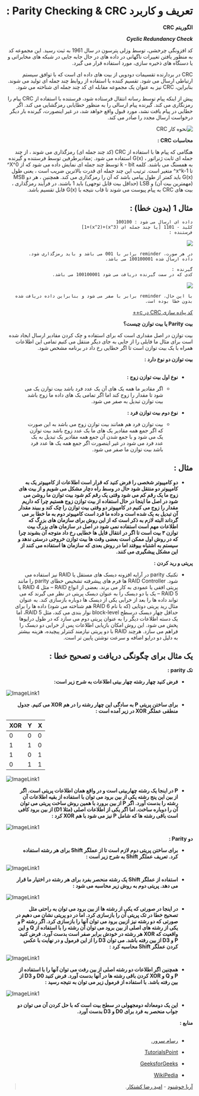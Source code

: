 <div dir="rtl">

# تعریف و کاربرد Parity Checking & CRC :  

**الگوریتم CRC**

***Cyclic Redundancy Check***

کد افزونگی چرخشی، توسط وزلی پترسون در سال 1961 به ثبت رسید. این مجموعه کد به منظور یافتن تغییرات ناگهانی در داده های در حال جابه جایی در شبکه های مخابراتی و یا دسنگاه های ذخیره سازی، مورد استفاده قرار می گیرد.

CRC در بردارنده تقسیمات دودویی از بیت های داده ای است که با توافق سیستم ارتباطی ارسال می شود. تقسیم  کننده با استفاده از روابط چند جمله ای تولید می شوند. بنابراین، CRC نیز به عنوان یک مجموعه مقابله ای کد چند جمله ای شناخته می شود.

پیش از اینکه پیام توسط رسانه انتقال فرستاده شود، فرستنده با استفاده از CRC پیام را رمزنگاری می کند. گیرنده پیام ارسالی را به منظور خطایابی رمزگشایی می کند. اگر خطایی در پیام یافت نشد، مورد قبول واقع خواهد شد، در غیر اینصورت، گیرنده بار دیگر درخواست ارسال مجدد را صادر می کند.

![نحوه کار CRC](https://www.tutorialspoint.com/assets/questions/media/17615/35_1.jpg)

**محاسبات CRC :**

هنگامی که پیام ها با استفاده از CRC (کد چند جمله ای) رمزگذاری می شوند ، از چند جمله ای ثابت  ژنراتور ، <span dir="lrt">G(x)</span> استفاده می شود. ;مقادیرطرفین توسط فرستنده و گیرنده به همسنگ می باشند. کلمه k - bit توسط چند جمله ای نمایش داده می شود که از X^0^ تا x^k-1^ متغیر است. ترتیب این چند جمله ای قدرت بالاترین ضریب است ، یعنی  طول <span dir="lrt">G(x)</span> باید کمتر از طول پیامی باشد که آن را رمزگذاری می کند. همچنین ، هر دو MSB (مهمترین بیت آن) و LSB (حداقل بیت قابل توجهی) باید 1 باشند. در فرآیند رمزگذاری ، بیت های CRC به پیام پیوست می شوند تا قاب نتیجه با <span dir="lrt">G(x)</span> قابل تقسیم باشد.

## مثال 1 (بدون خطا) :

```
داده ای ارسال می شود : 100100
کلید - 1101 [یا چند جمله ای (x^3)+(x^2)+1]
فرستنده :
```
![](https://cdncontribute.geeksforgeeks.org/wp-content/uploads/rational1.jpg)
```
در هر صورت، reminder برابر با 001 می باشد و باید رمزگذاری شود.
داده ارسال شده 100100001 می باشد.

گیرنده :
کدی که در سمت گیرنده دریافت می شود 100100001 می باشد.
```
![](https://cdncontribute.geeksforgeeks.org/wp-content/uploads/rational2.jpg)
```
با این حال، reminder برابر با صفر می شود و بنابراین داده دریافت شده بدون خطا بوده است.
```

[کد پیاده سازی CRC در c++](https://github.com/omidnw/CRC-ParityChecking/blob/master/CRC.cpp)

**بیت Parity یا بیت توازن چیست؟** <br/>

بیت توازن در اصل مقداری است که برای استفاده و چک کردن مقادیر ارسال ایجاد شده است برای مثال ما فایلی را از جایی به جای دیگر منتقل می کنیم تمامی این اطلاعات همراه با یک بیت توازن است تا اگر خطایی رخ داد در برنامه مشخص شود.

**بیت توازن دو نوع دارد :** <br/><br/>

* **نوع اول بیت توازن زوج :**

  * اگر مقادیر ما همه یک های آن یک عدد فرد باشد بیت توازن  یک می شود تا مقدار را زوج کند اما اگر تمامی یک های داده ما زوج باشد بیت توازن تبدیل به صفر می شود.

* **نوع دوم بیت توازن فرد :**
  * بیت توازن فرد هم همانند بیت توازن زوج می باشد به این صورت که اگر جمع همه مقادیر یک های ما یک عدد زوج باشد بیت توازن یک می شود و با جمع شدن آن جمع همه مقادیر یک تبدیل به یک عدد فرد می شود در غیر اینصورت اگر جمع همه یک ها عدد فرد باشد بیت توازن ما صفر می شود.

## مثال :
* **دو کامپیوتر شخصی را فرض کنید که قرار است اطلاعات از کامپیوتر یک به کامپیوتر دو منتقل شود حال در وسط راه دچار مشکل می شویم و از بیت های زوج ما یک رقم کم می شود وقتی یک رقم کم شود بیت توازن ما روشن می شود در اصل ما اینجا در حال استفاده از بیت توازن زوج هستیم چرا که داریم مقدار را زوج می کنیم در کامپیوتر دو وقتی بیت توازن را چک کند و ببیند مقدار آن تبدیل به یک شده است و داده ما فرد است کامپیوتر دوم به ما خطا بر می گرداند البته لازم به ذکر است که از این روش برای سازمان های بزرگ که اطلاعات مهم است استفاده نمی شود در اصل در سازمان های بزرگ بیت توازن ۳ بیت است تا اگر در انتقال فایل ها خطایی رخ داد متوجه آن بشوند چرا که در روش اول ممکن است بعضی وقت ها بیت توازن خروجی درستی ندهد و سیستم به اشتباه بیوفتد اما در روش بعدی که سازمان ها استفاده می کنند از این مشکل پیشگیری می کنند.**

**پریتی و رید کردن :**

* تکنیک parity  در آرایه افزونه دیسک های مستقل یا RAID نیز استفاده می شود. RAID Controller ها فرم های پیشرفته تشخیص خطای parity را مانند پریتی افقی یا عمودی به کار می برند. بعضی از انواع RAID – مثل RAID 4 یا RAID 5 – یک یا دو دیسک را به عنوان دیسک پریتی در نظر می گیرند که می تواند داده ها را بعد از خرابی یکی از دیسک ها دوباره بازسازی کند. به عنوان مثال رید پریتی دوتایی (که با نام RAID 6 هم شناخته می شود) داده ها را برای حداقل چهار دیسک درسطح block-level نوار بندی می کند، مثل RAID 5، اما یک دسته اطلاعات دیگر را به عنوان پریتی دوم می سازد که در طول درایوها پخش می شود. این روش امکان بازیابی اطلاعات پس از خرابی دو دیسک را فراهم می سازد. هرچند RAID با دو پریتی نیازمند کنترلر پیچیده، هزینه بیشتر به دلیل دو درایو اضافه و سرعت نوشتن پایین تر است.

## یک مثال برای چگونگی دریافت و تصحیح خطا :
**تک parity :** </br>

* **فرض کنید چهار رشته چهار بیتی اطلاعات به شرح زیر است:** <br/>

<div dir="ltr">

![ImageLink1](https://rasamserver.com/wp-content/uploads/2019/08/2019-08-20_134644.jpg)

</div>

* **برای ساختن پریتی P به سادگی این چهار رشته را در هم XOR می کنیم.  جدول منطقی عملگر XOR در زیر آمده است :** <br/>

<div dir="ltr">

| XOR  | Y  | X  |
|---|---|---|
| 0  | 0  | 0  |
| 1  | 1  | 0  |
| 1  | 0  | 1  |
| 0  | 1  | 1  |

</div>

<div dir="ltr">

![ImageLink1](https://rasamserver.com/wp-content/uploads/2019/08/2019-08-20_134737.jpg)

</div>

* **P در اینجا یک رشته چهاربیتی است و در واقع همان اطلاعات پریتی است. اگر از بین این پنج رشته یکی از بین برود می توان با استفاده از بقیه  اطلاعات آن رشته را بدست آورد. اگر P از بین برورد با همین روش ساخت پریتی می توان آن را دوباره ساخت. اما اگر یکی از اطلاعات اصلی (مثلا D1) از بین برود کافی است باقی رشته ها که شامل P نیز می شود با هم XOR کرد :** <br/>

<div dir="ltr">

![ImageLink1](https://rasamserver.com/wp-content/uploads/2019/08/2019-08-20_134754.jpg)

</div>

**دو Parity :**

* **برای ساختن پریتی دوم لازم است تا از عملگر Shift برای هر رشته استفاده کرد. تعریف عملگر Shift به شرح زیر است :** <br/>

<div dir="ltr">

![ImageLink1](https://rasamserver.com/wp-content/uploads/2019/08/2019-08-20_134811.jpg)

</div>

* **استفاده از عملگر Shift یک رشته منحصر بفرد برای هر رشته در اختیار ما قرار می دهد. پریتی دوم به روش زیر محاسبه می شود :** <br/>

<div dir="ltr">

![ImageLink1](https://rasamserver.com/wp-content/uploads/2019/08/2019-08-20_134827.jpg)

</div>

* **در اینجا در صورتی که یکی از رشته ها از بین برود می توان به راحتی مثل تصحیح خطا در تک پریتی آن را بازسازی کرد. اما در دو پریتی نشان می دهیم در صورتی که دو رشته نیز ازبین برود می توان آنها را بازسازی کرد. اگر رشته P و یکی از رشته های اصلی از بین برود می توان آن رشته را با استفاده از Q و این واقعیت که XOR هر رشته در خودش برابر صفر است بدست آورد. فرض کنید P و D3 از بین رفته باشد. می توان D3 را از این فرمول و در نهایت  با عکس کردن عملگر Shift  محاسبه کرد :** <br/>

<div dir="ltr">

![ImageLink1](https://rasamserver.com/wp-content/uploads/2019/08/2019-08-20_134839.jpg)

</div>

* **همچنین اگر اطلاعات دو رشته اصلی از بین رفت می توان آنها را با استفاده از P و Q و XOR کردن باقی رشته ها در آنها بدست آورد. فرض کنید D0 و D3 از بین رفته باشد. با استفاده از فرمول زیر می توان به نتیجه رسید :** <br/>

<div dir="ltr">

![ImageLink1](https://rasamserver.com/wp-content/uploads/2019/08/2019-08-20_134854.jpg)

</div>

* **این یک دومعادله دومجهولی در سطح بیت است که با حل کردن آن می توان دو جواب منحصر به فرد برای D0 و D3 بدست آورد.**

**منابع :** <br/><br/>
- [رسام سرور.][RasamServer]

- [TutorialsPoint][TutorialsPoint]

- [GeeksforGeeks][GeeksforGeeks]

- [WikiPedia][WikiPedia]


>[آریا خوشنود][GithubAriakh55] - [امید رضا کشتکار][Githubomidnw].

[RasamServer]: https://rasamserver.com/

[GithubAriakh55]: https://github.com/ariakh55/

[Githubomidnw]: https://github.com/omidnw/

[TutorialsPoint]: [https://www.tutorialspoint.com/what-is-algorithm-for-computing-the-crc]

[GeeksforGeeks]: [https://www.geeksforgeeks.org/modulo-2-binary-division/]

[WikiPedia]: [https://en.wikipedia.org/wiki/Cyclic_redundancy_check]

</div>
